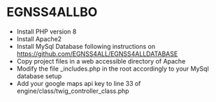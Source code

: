 # EGNSS4ALLBO

- Install PHP version 8
- Install Apache2
- Install MySql Database following instructions on https://github.com/EGNSS4ALL/EGNSS4ALLDATABASE
- Copy project files in a web accessible directory of Apache
- Modify the file _includes.php in the root accordingly to your MySql database setup
- Add your google maps api key to line 33 of engine/class/twig_controller_class.php
